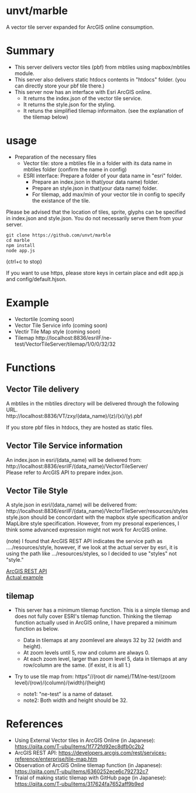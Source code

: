 # unvt/marble
A vector tile server expanded for ArcGIS online consumption.  

# Summary
* This server delivers vector tiles (pbf) from mbtiles using mapbox/mbtiles module.
* This server also delivers static htdocs contents in "htdocs" folder. (you can directly store your pbf tile there.)
* This server now has an interface with Esri ArcGIS online.
    * It returns the index.json of the vector tile service. 
    * It returns the style.json for the styling. 
    * It retuns the simplified tilemap informaiton. (see the explanation of the tilemap below)

# usage
* Preparation of the necessary files
   * Vector tile: store a mbtiles file in a folder with its data name in mbtiles folder (confirm the name in config)
   * ESRI interface: Prepare a folder of your data name in "esri" folder. 
       * Prepare an index.json in that(your data name) folder.
       * Prepare an style.json in that(your data name) folder.
       * For tilemap, add max/min of your vector tile in config to specify the existance of the tile.

Please be advised that the location of tiles, sprite, glyphs can be specified in index.json and style.json. You do not necessarily serve them from your server. 

```
git clone https://github.com/unvt/marble
cd marble
npm install
node app.js
```
(ctrl+c to stop)

If you want to use https, please store keys in certain place and edit app.js and config/default.hjson.

# Example
* Vectortile (coming soon)
* Vector Tile Service info (coming soon)
* Vectir Tile Map style (coming soon)
* Tilemap http://localhost:8836/esriIF/ne-test/VectorTileServer/tilemap/1/0/0/32/32

# Functions
## Vector Tile delivery
A mbtiles in the mbtiles directory will be delivered through the following URL.  
 http://localhost:8836/VT/zxy/(data_name)/(z)/(x)/(y).pbf

If you store pbf files in htdocs, they are hosted as static files.

## Vector Tile Service information
An index.json in esri/(data_name) will be delivered from:  
 http://localhost:8836/esriIF/(data_name)/VectorTileServer/  
Please refer to ArcGIS API to prepare index.json.

## Vector Tile Style
A style.json in esri/(data_name) will be delivered from:  
 http://localhost:8836/esriIF/(data_name)/VectorTileServer/resources/styles  
style.json should be concordant with the mapbox style specification and/or MapLibre style specification. However, from my presonal experiences, I think some advanced expression might not work for ArcGIS online.  

(note)
I found that ArcGIS REST API indicates the service path as ..../resources/style, however, if we look at the actual server by esri, it is using the path like .../resources/styles, so I decided to use "styles" not "style."  

[ArcGIS REST API](https://developers.arcgis.com/rest/services-reference/enterprise/vector-tile-style.htm)  
[Actual example](https://basemaps.arcgis.com/arcgis/rest/services/OpenStreetMap_v2/VectorTileServer/resources/styles/root.json)


## tilemap
* This server has a minimum tilemap function. This is a simple tilemap and does not fully cover ESRI's tilemap function. Thinking the tilemap function actually used in ArcGIS online, I have prepared a minimum function as below.  
    * Data in tilemaps at any zoomlevel are always 32 by 32 (width and height).
    * At zoom levels until 5, row and column are always 0.
    * At each zoom level, larger than zoom level 5, data in tilemaps at any row/column are the same. (if exist, it is all 1.) 

* Try to use tile map from: https"//(root dir name)/TM/ne-test/(zoom level)/(row)/(column)/(width)/(height)  
    * note1: "ne-test" is a name of dataset.  
    * note2: Both width and height should be 32.


# References
* Using External Vector tiles in ArcGIS Online (in Japanese): https://qiita.com/T-ubu/items/1f772fd92ec8dfb0c2b2
* ArcGIS REST API: https://developers.arcgis.com/rest/services-reference/enterprise/tile-map.htm
* Observation of ArcGIS Online tilemap function (in Japanese): https://qiita.com/T-ubu/items/6360252ece6c792732c7
* Traial of making static tilemap with GitHub page (in Japanese): https://qiita.com/T-ubu/items/317624fa7652aff9b9ed


 
